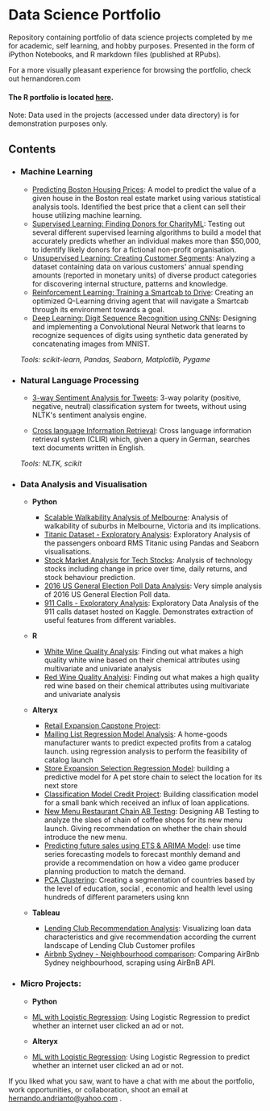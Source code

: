 # Data Science Portfolio

Repository containing portfolio of data science projects completed by me for academic, self learning, and hobby purposes. Presented in the form of iPython Notebooks, and R markdown files (published at RPubs).

For a more visually pleasant experience for browsing the portfolio, check out hernandoren.com

#### The R portfolio is located [here](http://rpubs.com/Hernando23).

Note: Data used in the projects (accessed under data directory) is for demonstration purposes only.

## Contents

- ### Machine Learning

	- [Predicting Boston Housing Prices](https://github.com/sajal2692/data-science-portfolio/blob/master/boston_housing/boston_housing.ipynb): A model to predict the value of a given house in the Boston real estate market using various statistical analysis tools. Identified the best price that a client can sell their house utilizing machine learning.
	- [Supervised Learning: Finding Donors for CharityML](https://github.com/sajal2692/data-science-portfolio/blob/master/finding_donors/finding_donors.ipynb): Testing out several different supervised learning algorithms to build a model that accurately predicts whether an individual makes more than $50,000, to identify likely donors for a fictional non-profit organisation.
	- [Unsupervised Learning: Creating Customer Segments](https://github.com/sajal2692/data-science-portfolio/blob/master/customer_segments/customer_segments.ipynb): Analyzing a dataset containing data on various customers' annual spending amounts (reported in monetary units) of diverse product categories for discovering internal structure, patterns and knowledge.
	- [Reinforcement Learning: Training a Smartcab to Drive](https://github.com/sajal2692/Training-a-Smartcab-to-Drive): Creating an optimized Q-Learning driving agent that will navigate a Smartcab through its environment towards a goal.
	- [Deep Learning: Digit Sequence Recognition using CNNs](https://github.com/sajal2692/data-science-portfolio/blob/master/digit_recognition-mnist-sequence.ipynb):  Designing and implementing a Convolutional Neural Network that learns to recognize sequences of digits using synthetic data generated by concatenating images from MNIST.

	_Tools: scikit-learn, Pandas, Seaborn, Matplotlib, Pygame_ 

- ### Natural Language Processing

	- [3-way Sentiment Analysis for Tweets](https://github.com/sajal2692/data-science-portfolio/blob/master/3-Way%20Sentiment%20Analysis%20for%20Tweets.ipynb): 3-way polarity (positive, negative, neutral) classification system for tweets, without using NLTK's sentiment analysis engine.

	- [Cross language Information Retrieval](https://github.com/sajal2692/data-science-portfolio/blob/master/Cross%20Language%20Information%20Retrieval.ipynb): Cross language information retrieval system (CLIR) which, given a query in German, searches text documents written in English.

	_Tools: NLTK, scikit_


- ### Data Analysis and Visualisation
	- __Python__
		- [Scalable Walkability Analysis of Melbourne](https://github.com/sajal2692/Scalable-Walkability-Analysis-of-Melbourne): Analysis of walkability of suburbs in Melbourne, Victoria and its implications.
		- [Titanic Dataset - Exploratory Analysis](https://github.com/sajal2692/data-science-portfolio/blob/master/Titanic%20Dataset%20-%20Exploratory%20Analysis.ipynb): Exploratory Analysis of the passengers onboard RMS Titanic using Pandas and Seaborn visualisations.
		- [Stock Market Analysis for Tech Stocks](https://github.com/sajal2692/data-science-portfolio/blob/master/Stock%20Market%20Analysis%20for%20Tech%20Stocks.ipynb): Analysis of technology stocks including change in price over time, daily returns, and stock behaviour prediction.
		- [2016 US General Election Poll Data Analysis](https://github.com/sajal2692/data-science-portfolio/blob/master/2016%20General%20Election%20Poll%20Analysis.ipynb): Very simple analysis of 2016 US General Election Poll data.
		- [911 Calls - Exploratory Analysis](https://github.com/sajal2692/data-science-portfolio/blob/master/911%20Calls%20-%20Exploratory%20Analysis.ipynb): Exploratory Data Analysis of the 911 calls dataset hosted on Kaggle. Demonstrates extraction of useful features from different variables.

	- __R__
		- [White Wine Quality Analysis](http://rpubs.com/Hernando23/330833): Finding out what makes a high quality white wine based on their chemical attributes using multivariate and univariate analysis
		- [Red Wine Quality Analyisi](http://rpubs.com/Hernando23/330829): Finding out what makes a high quality red wine based on their chemical attributes using multivariate and univariate analysis
	- __Alteryx__
		- [Retail Expansion Capstone Project](insert_link): 
		- [Mailing List Regression Model Analysis](https://github.com/Hernando23/Data-Science-Portfolio/blob/master/Alteryx%20Projects%20/P1-%20Mailing%20List%20Regression%20Model%20Analysis/1.2-predicting-catalog-demand.ipynb): A home-goods manufacturer wants to predict expected profits from a catalog launch. using regression analysis to perform the feasibility of catalog launch
		- [Store Expansion Selection Regression Model](https://github.com/Hernando23/Data-Science-Portfolio/blob/master/Alteryx%20Projects%20/P2-%20Store%20Expansion%20Selection%20Regression%20Model/2.1-data-cleanup.ipynb): building a predictive model for A pet store chain to  select the location for its next store
		- [Classification Model Credit Project](https://github.com/Hernando23/Data-Science-Portfolio/blob/master/Alteryx%20Projects%20/P4-%20Classification%20Model%20Credit%20Project/4-predicting-default-risk.ipynb): Building classification model for a small bank which received an influx of loan applications. 
		- [New Menu Restaurant Chain AB Testng](insert_link): Designing AB Testing to analyze the slaes of chain of coffee shops for its new menu launch. Giving recommendation on whether the chain should introduce the new menu. 
		- [Predicting future sales using ETS & ARIMA Model](insert_link): use time series forecasting models to forecast monthly demand and provide a recommendation on how a video game producer planning production to match the demand.
		- [PCA Clustering](insert_link): Creating a segmentation of countries based by the level of education, social , economic and health level using hundreds of different parameters using knn 
	
	- __Tableau__	
		- [Lending Club Recommendation Analysis](https://public.tableau.com/profile/hernando4174#!/vizhome/LendingClub-HernandoA_W_Ren/Story1): Visualizing loan data characteristics and give recommendation according the current landscape of Lending Club Customer profiles
		- [Airbnb Sydney - Neighbourhood comparison](https://public.tableau.com/profile/hernando4174#!/vizhome/AirbnbSydney-Neighbourhoodcomparison/Dashboard2): Comparing AirBnb Sydney neighbourhood, scraping using AirBnB API.

- ### Micro Projects: 

	- __Python__

	- [ML with Logistic Regression](https://github.com/sajal2692/data-science-portfolio/blob/master/ML%20Micro%20Projects/Machine%20Learning%20with%20Logistic%20Regression.ipynb): Using Logistic Regression to predict whether an internet user clicked an ad or not.

	- __Alteryx__
	- [ML with Logistic Regression](https://github.com/sajal2692/data-science-portfolio/blob/master/ML%20Micro%20Projects/Machine%20Learning%20with%20Logistic%20Regression.ipynb): Using Logistic Regression to predict whether an internet user clicked an ad or not.


If you liked what you saw, want to have a chat with me about the portfolio, work opportunities, or collaboration, shoot an email at hernando.andrianto@yahoo.com . 
